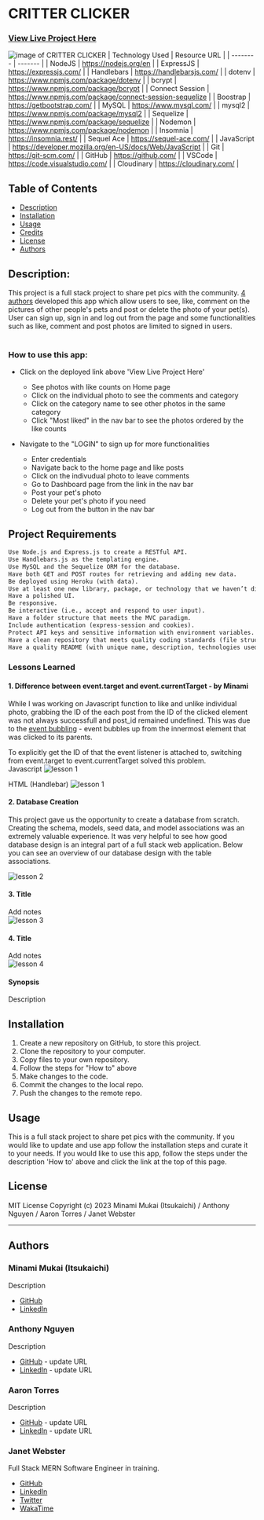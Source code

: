 # CRITTER CLICKER

### [View Live Project Here](https://critter-clicker-c6c973aed451.herokuapp.com/dashboard "CRITTER CLICKER")<br />
![image of CRITTER CLICKER](https://github.com/mitsukaichi/critter-clicker/assets/45612744/83ec2964-b213-4273-8f44-4bc722c87b9e "image of CRITTER CLICKER")
| Technology Used    | Resource URL |
| --------  | ------- |
| NodeJS      | https://nodejs.org/en |
| ExpressJS      | https://expressjs.com/ |
| Handlebars | https://handlebarsjs.com/ |
| dotenv      | https://www.npmjs.com/package/dotenv |
| bcrypt      | https://www.npmjs.com/package/bcrypt |
| Connect Session  | https://www.npmjs.com/package/connect-session-sequelize  |
| Boostrap      | https://getbootstrap.com/ |
| MySQL      | https://www.mysql.com/ |
| mysql2      | https://www.npmjs.com/package/mysql2 |
| Sequelize  | https://www.npmjs.com/package/sequelize |
| Nodemon  | https://www.npmjs.com/package/nodemon |
| Insomnia | https://insomnia.rest/ |
| Sequel Ace | https://sequel-ace.com/ |
| JavaScript | https://developer.mozilla.org/en-US/docs/Web/JavaScript |
| Git       | https://git-scm.com/ |
| GitHub     | https://github.com/ |
| VSCode    | https://code.visualstudio.com/ |
| Cloudinary    | https://cloudinary.com/ |


## Table of Contents

* [Description](#description)
* [Installation](#installation)
* [Usage](#usage)
* [Credits](#credits)
* [License](#license)
* [Authors](#authors)

## Description:
This project is a full stack project to share pet pics with the community. [4 authors](#authors) developed this app which allow users to see, like, comment on the pictures of other people's pets and post or delete the photo of your pet(s). User can sign up, sign in and log out from the page and some functionalities such as like, comment and post photos are limited to signed in users.<br />
<br />

### How to use this app:

* Click on the deployed link above 'View Live Project Here'
    * See photos with like counts on Home page
    * Click on the individual photo to see the comments and category
    * Click on the category name to see other photos in the same category
    * Click "Most liked" in the nav bar to see the photos ordered by the like counts

* Navigate to the "LOGIN" to sign up for more functionalities
    * Enter credentials
    * Navigate back to the home page and like posts
    * Click on the indivudual photo to leave comments
    * Go to Dashboard page from the link in the nav bar
    * Post your pet's photo
    * Delete your pet's photo if you need
    * Log out from the button in the nav bar

## Project Requirements

```md
Use Node.js and Express.js to create a RESTful API.
Use Handlebars.js as the templating engine.
Use MySQL and the Sequelize ORM for the database.
Have both GET and POST routes for retrieving and adding new data.
Be deployed using Heroku (with data).
Use at least one new library, package, or technology that we haven’t discussed.
Have a polished UI.
Be responsive.
Be interactive (i.e., accept and respond to user input).
Have a folder structure that meets the MVC paradigm.
Include authentication (express-session and cookies).
Protect API keys and sensitive information with environment variables.
Have a clean repository that meets quality coding standards (file structure, naming conventions, follows best practices for class/id naming conventions, indentation, quality comments, etc.).
Have a quality README (with unique name, description, technologies used, screenshot, and link to deployed application).
```

### Lessons Learned

#### 1. Difference between event.target and event.currentTarget - by Minami
While I was working on Javascript function to like and unlike individual photo, grabbing the ID of the each post from the ID of the clicked element was not always successfull and post_id remained undefined. This was due to the [event bubbling](https://developer.mozilla.org/en-US/docs/Learn/JavaScript/Building_blocks/Events#event_bubbling) - event bubbles up from the innermost element that was clicked to its parents. 

To explicitly get the ID of that the event listener is attached to, switching from event.target to event.currentTarget solved this problem.
<br />
Javascript
![lesson 1](https://github.com/mitsukaichi/critter-clicker/assets/45612744/3a725400-f59d-4680-af6e-addeab2d81a2)

HTML (Handlebar)
![lesson 1](https://github.com/mitsukaichi/critter-clicker/assets/45612744/64e56ae1-40cd-4d8a-aac0-2831734a33d9)

#### 2. Database Creation
This project gave us the opportunity to create a database from scratch. Creating the schema, models, seed data, and model associations was an extremely valuable experience. It was very helpful to see how good database design is an integral part of a full stack web application. Below you can see an overview of our database design with the table associations.
<br />

![lesson 2](public/img/lesson2.png)

#### 3. Title
Add notes
<br />
![lesson 3](public/img/lesson3.png)

#### 4. Title
Add notes
<br />
![lesson 4](public/img/lesson4.png)

#### Synopsis
Description

## Installation

1. Create a new repository on GitHub, to store this project.
2. Clone the repository to your computer.
3. Copy files to your own repository.
4. Follow the steps for "How to" above
5. Make changes to the code.
6. Commit the changes to the local repo.
7. Push the changes to the remote repo.

## Usage

This is a full stack project to share pet pics with the community. If you would like to update and use app follow the installation steps and curate it to your needs. If you would like to use this app, follow the steps under the description 'How to' above and click the link at the top of this page.

## License

MIT License
Copyright (c) 2023 Minami Mukai (Itsukaichi) / Anthony Nguyen / Aaron Torres / Janet Webster

<hr />

## Authors
### Minami Mukai (Itsukaichi)
Description
- [GitHub](https://github.com/mitsukaichi/)
- [LinkedIn](https://www.linkedin.com/in/minami-itsukaichi/)

### Anthony Nguyen
Description
- [GitHub](https://github.com/) - update URL
- [LinkedIn](https://www.linkedin.com/in/) - update URL

### Aaron Torres
Description
- [GitHub](https://github.com/) - update URL
- [LinkedIn](https://www.linkedin.com/in/) - update URL

### Janet Webster
Full Stack MERN Software Engineer in training.

- [GitHub](https://github.com/TwixmixyJanet/)
- [LinkedIn](https://www.linkedin.com/in/twixmixy/)
- [Twitter](https://twitter.com/Twixmixy)
- [WakaTime](https://wakatime.com/@Twixmixy)